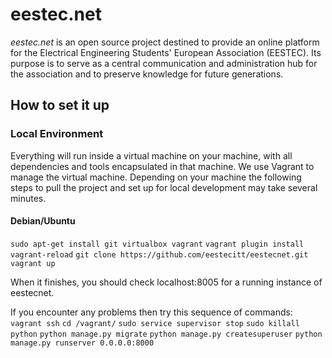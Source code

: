 # eestec.net

*eestec.net* is an open source project destined to provide an online platform for the
Electrical Engineering Students' European Association (EESTEC). Its purpose is to serve
as a central communication and administration hub for the association and to preserve knowledge for
future generations.

## How to set it up

### Local Environment
Everything will run inside a virtual machine on your machine, with all dependencies and tools encapsulated in that machine. We use Vagrant to manage the virtual machine. Depending on your machine the following steps to pull the project and set up for local development may take several minutes.

#### Debian/Ubuntu
`sudo apt-get install git virtualbox vagrant`
`vagrant plugin install vagrant-reload`
`git clone https://github.com/eestecitt/eestecnet.git`
`vagrant up`

When it finishes, you should check localhost:8005 for a running instance of eestecnet.

If you encounter any problems then try this sequence of commands:
`vagrant ssh`
`cd /vagrant/`
`sudo service supervisor stop`
`sudo killall python`
`python manage.py migrate`
`python manage.py createsuperuser`
`python manage.py runserver 0.0.0.0:8000`
